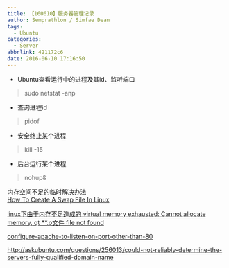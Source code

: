```yaml
---
title: 【160610】服务器管理记录
author: Semprathlon / Simfae Dean
tags:
  - Ubuntu
categories:
  - Server
abbrlink: 421172c6
date: 2016-06-10 17:16:50
---
```

- Ubuntu查看运行中的进程及其id、监听端口
> sudo netstat -anp

- 查询进程id
> pidof

- 安全终止某个进程
> kill -15

- 后台运行某个进程
> nohup& 

内存空间不足的临时解决办法  
[How To Create A Swap File In Linux](http://digitizor.com/create-swap-file-ubuntu-linux/)

[linux下由于内存不足造成的 virtual memory exhausted: Cannot allocate memory, qt **.o文件 file not found](http://blog.csdn.net/s170262941/article/details/18139795)

[configure-apache-to-listen-on-port-other-than-80](http://stackoverflow.com/questions/3940909/configure-apache-to-listen-on-port-other-than-80)

http://askubuntu.com/questions/256013/could-not-reliably-determine-the-servers-fully-qualified-domain-name
